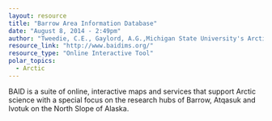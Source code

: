 ```yaml
---
layout: resource
title: "Barrow Area Information Database"
date: "August 8, 2014 - 2:49pm"
author: "Tweedie, C.E., Gaylord, A.G.,Michigan State University's Arctic Ecology Laboratory and the Barrow Arctic Science Consortium"
resource_link: "http://www.baidims.org/"
resource_type: "Online Interactive Tool"
polar_topics:
  - Arctic
---
```


BAID is a suite of online, interactive maps and services that support Arctic science with a special focus on the research hubs of Barrow, Atqasuk and Ivotuk on the North Slope of Alaska.